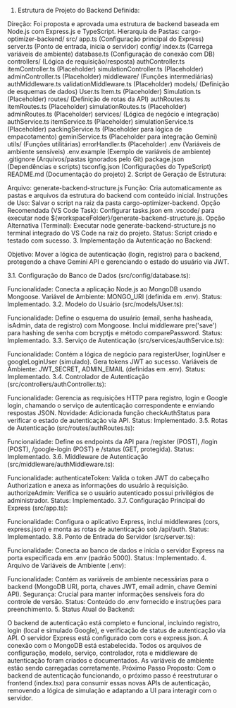 1. Estrutura de Projeto do Backend Definida:

Direção: Foi proposta e aprovada uma estrutura de backend baseada em Node.js com Express.js e TypeScript.
Hierarquia de Pastas:
cargo-optimizer-backend/
src/
app.ts (Configuração principal do Express)
server.ts (Ponto de entrada, inicia o servidor)
config/
index.ts (Carrega variáveis de ambiente)
database.ts (Configuração de conexão com DB)
controllers/ (Lógica de requisição/resposta)
authController.ts
itemController.ts (Placeholder)
simulationController.ts (Placeholder)
adminController.ts (Placeholder)
middleware/ (Funções intermediárias)
authMiddleware.ts
validationMiddleware.ts (Placeholder)
models/ (Definição de esquemas de dados)
User.ts
Item.ts (Placeholder)
Simulation.ts (Placeholder)
routes/ (Definição de rotas da API)
authRoutes.ts
itemRoutes.ts (Placeholder)
simulationRoutes.ts (Placeholder)
adminRoutes.ts (Placeholder)
services/ (Lógica de negócio e integração)
authService.ts
itemService.ts (Placeholder)
simulationService.ts (Placeholder)
packingService.ts (Placeholder para lógica de empacotamento)
geminiService.ts (Placeholder para integração Gemini)
utils/ (Funções utilitárias)
errorHandler.ts (Placeholder)
.env (Variáveis de ambiente sensíveis)
.env.example (Exemplo de variáveis de ambiente)
.gitignore (Arquivos/pastas ignorados pelo Git)
package.json (Dependências e scripts)
tsconfig.json (Configurações do TypeScript)
README.md (Documentação do projeto)
2. Script de Geração de Estrutura:

Arquivo: generate-backend-structure.js
Função: Cria automaticamente as pastas e arquivos da estrutura do backend com conteúdo inicial.
Instruções de Uso:
Salvar o script na raiz da pasta cargo-optimizer-backend.
Opção Recomendada (VS Code Task): Configurar tasks.json em .vscode/ para executar node ${workspaceFolder}/generate-backend-structure.js.
Opção Alternativa (Terminal): Executar node generate-backend-structure.js no terminal integrado do VS Code na raiz do projeto.
Status: Script criado e testado com sucesso.
3. Implementação da Autenticação no Backend:

Objetivo: Mover a lógica de autenticação (login, registro) para o backend, protegendo a chave Gemini API e gerenciando o estado do usuário via JWT.

3.1. Configuração do Banco de Dados (src/config/database.ts):

Funcionalidade: Conecta a aplicação Node.js ao MongoDB usando Mongoose.
Variável de Ambiente: MONGO_URI (definida em .env).
Status: Implementado.
3.2. Modelo do Usuário (src/models/User.ts):

Funcionalidade: Define o esquema do usuário (email, senha hasheada, isAdmin, data de registro) com Mongoose. Inclui middleware pre('save') para hashing de senha com bcryptjs e método comparePassword.
Status: Implementado.
3.3. Serviço de Autenticação (src/services/authService.ts):

Funcionalidade: Contém a lógica de negócio para registerUser, loginUser e googleLoginUser (simulado). Gera tokens JWT ao sucesso.
Variáveis de Ambiente: JWT_SECRET, ADMIN_EMAIL (definidas em .env).
Status: Implementado.
3.4. Controlador de Autenticação (src/controllers/authController.ts):

Funcionalidade: Gerencia as requisições HTTP para registro, login e Google login, chamando o serviço de autenticação correspondente e enviando respostas JSON.
Novidade: Adicionada função checkAuthStatus para verificar o estado de autenticação via API.
Status: Implementado.
3.5. Rotas de Autenticação (src/routes/authRoutes.ts):

Funcionalidade: Define os endpoints da API para /register (POST), /login (POST), /google-login (POST) e /status (GET, protegida).
Status: Implementado.
3.6. Middleware de Autenticação (src/middleware/authMiddleware.ts):

Funcionalidade:
authenticateToken: Valida o token JWT do cabeçalho Authorization e anexa as informações do usuário à requisição.
authorizeAdmin: Verifica se o usuário autenticado possui privilégios de administrador.
Status: Implementado.
3.7. Configuração Principal do Express (src/app.ts):

Funcionalidade: Configura o aplicativo Express, inclui middlewares (cors, express.json) e monta as rotas de autenticação sob /api/auth.
Status: Implementado.
3.8. Ponto de Entrada do Servidor (src/server.ts):

Funcionalidade: Conecta ao banco de dados e inicia o servidor Express na porta especificada em .env (padrão 5000).
Status: Implementado.
4. Arquivo de Variáveis de Ambiente (.env):

Funcionalidade: Contém as variáveis de ambiente necessárias para o backend (MongoDB URI, porta, chaves JWT, email admin, chave Gemini API).
Segurança: Crucial para manter informações sensíveis fora do controle de versão.
Status: Conteúdo do .env fornecido e instruções para preenchimento.
5. Status Atual do Backend:

O backend de autenticação está completo e funcional, incluindo registro, login (local e simulado Google), e verificação de status de autenticação via API.
O servidor Express está configurado com cors e express.json.
A conexão com o MongoDB está estabelecida.
Todos os arquivos de configuração, modelo, serviço, controlador, rota e middleware de autenticação foram criados e documentados.
As variáveis de ambiente estão sendo carregadas corretamente.
Próximo Passo Proposto:
Com o backend de autenticação funcionando, o próximo passo é reestruturar o frontend (index.tsx) para consumir essas novas APIs de autenticação, removendo a lógica de simulação e adaptando a UI para interagir com o servidor.